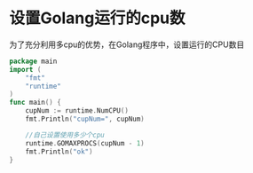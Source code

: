 # 设置Golang运行的cpu数

为了充分利用多cpu的优势，在Golang程序中，设置运行的CPU数目

```go
package main
import (
	"fmt"
	"runtime"
)
func main() {
	cupNum := runtime.NumCPU()
	fmt.Println("cupNum=", cupNum)

	//自己设置使用多少个cpu
	runtime.GOMAXPROCS(cupNum - 1)
	fmt.Println("ok")
}
```

